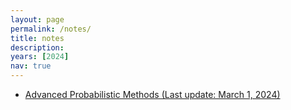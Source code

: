 ```yaml
---
layout: page
permalink: /notes/
title: notes
description:
years: [2024]
nav: true
---
```


- <a href="/assets/pdf/Advanced_Probabilistic_Methods.pdf">Advanced Probabilistic Methods (Last update: March 1, 2024)</a>

